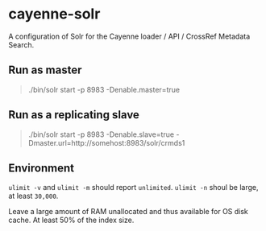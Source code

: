 cayenne-solr
============

A configuration of Solr for the Cayenne loader / API / CrossRef Metadata Search.

## Run as master

> ./bin/solr start -p 8983 -Denable.master=true

## Run as a replicating slave

> ./bin/solr start -p 8983 -Denable.slave=true -Dmaster.url=http://somehost:8983/solr/crmds1

## Environment

`ulimit -v` and `ulimit -m` should report `unlimited`. `ulimit -n` shoul be large, at least
`30,000`.

Leave a large amount of RAM unallocated and thus available for OS disk cache. At least 50%
of the index size.


